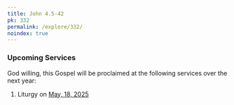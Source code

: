 ```yaml
---
title: John 4.5-42
pk: 332
permalink: /explore/332/
noindex: true
---
```


### Upcoming Services

God willing, this Gospel will be proclaimed at the following services over the next year:


1. Liturgy on [May, 18, 2025](https://orthocal.info/readings/gregorian/2025/05/18/)
